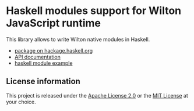 Haskell modules support for Wilton JavaScript runtime
=====================================================

This library allows to write Wilton native modules in Haskell.

 - [package on hackage.haskell.org](https://hackage.haskell.org/package/wilton-ffi)
 - [API documentation](https://hackage.haskell.org/package/wilton-ffi/docs/Foreign-Wilton-FFI.html)
 - [haskell module example](https://github.com/wilton-iot/wilton_examples/tree/master/haskell)

License information
-------------------

This project is released under the [Apache License 2.0](http://www.apache.org/licenses/LICENSE-2.0)
or the [MIT License](https://opensource.org/licenses/MIT) at your choice.
